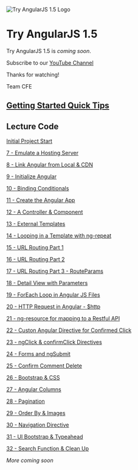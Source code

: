 ![Try AngularJS 1.5 Logo](https://cfe-static.s3.amazonaws.com/media/try-angularjs-15/images/try_angular_15.png)

# Try AngularJS 1.5

Try AngularJS 1.5 is _coming soon_.

Subscribe to our [YouTube Channel](http://joincfe.com/projects)

Thanks for watching!

Team CFE

## [Getting Started Quick Tips](./quicktips.md)

## Lecture Code

[Initial Project Start](../../tree/430f6fabcb33a4507512f68ef8aeb0d2fe375dc8)

[7 - Emulate a Hosting Server](../../tree/7f465de06c419865e2ce5b1149c9914b0797d251)

[8 - Link Angular from Local & CDN](../../tree/c57d7635b6d82857293db6b4ab99e2425156c13f)

[9 - Initialize Angular](../../tree/1db88b3c540720c4e9807a45f15c160f9f1283b7)

[10 - Binding Conditionals](../../tree/e958707d7191398b885be4b8ee0b142088295627)

[11 - Create the Angular App](../../tree/90e5dcf23b68773926d4efd1fa297bac44291f72)

[12 - A Controller & Component](../../tree/53066f70a029e16421f6213236f355130f20004c)

[13 - External Templates](../../tree/f20a08481c9a24df518ce640bf9368136b7c3137)

[14 - Looping in a Template with ng-repeat](../../tree/f5128b3307d772b841a7cd1cb5cdbebb102fa352)

[15 - URL Routing Part 1](../../tree/a511039204c90e6f5d015ab51708362aea64bfb2)

[16 - URL Routing Part 2](../../tree/4feacb45d8b32632dc88ae0fac94f5647b34114e)

[17 - URL Routing Part 3 - RouteParams](../../tree/4a29eab768acc0af2a2bf75c404cb2602a882fcc)

[18 - Detail View with Parameters](../../tree/eca0b53cfc601938d9be1ee5d65004029e6ec882)

[19 - ForEach Loop in Angular JS Files](../../tree/0977ec22dbac8182a4bc05248e1f4ad560ab8ab1)

[20 - HTTP Request in Angular - $http](../../tree/216c0e48737f675282ba9da772dd109b2835d620)

[21 - ng-resource for mapping to a Restful API](../../tree/3b1b2c999240c8e60f854d3526e97f85e2730154)

[22 - Custon Angular Directive for Confirmed Click](../../tree/339c463731206a67f92c3f5b92a49d1c2c17e1ce)

[23 - ngClick & confirmClick Directives](../../tree/1b0db8e6a2082ebbe729e83396291ec23ad66e64)

[24 - Forms and ngSubmit](../../tree/e8eb1f416ebbfbcca676f60e9aa716ebc0ac3179)

[25 - Confirm Comment Delete](../../tree/a25eb1cfe55c7ee061645cde05a35edb1cc476e4)

[26 - Bootstrap & CSS](../../tree/8b3d1b482160d00e5346624d90c6d36de38cecf4)

[27 - Angular Columns](../../tree/ef811d02ff3109cad2261605a2a2d04a4118bff8)

[28 - Pagination](../../tree/0a05c29cb144d9f6d6630987af1aa0d8beb7d880)

[29 - Order By & Images](../../tree/49d3dc4d47a5198140ad3d50d67c1884bdac1b44)

[30 - Navigation Directive](../../tree/0128a67684e79e9f6cb8c053273f2684af0bafcc)

[31 - UI Bootstrap & Typeahead](../../tree/5e719318e5b03cc556f22adbce5fdc356cd6c026)

[32 - Search Function & Clean Up](../../tree/06c297733bdf3132033e70da51be0c1a22a46b13)

_More coming soon_
